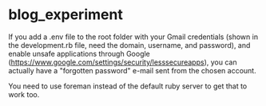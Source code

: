 # blog_experiment

If you add a .env file to the root folder with your Gmail credentials (shown in the development.rb file, need the domain, username, and password), and enable unsafe applications through Google (https://www.google.com/settings/security/lesssecureapps), you can actually have a "forgotten password" e-mail sent from the chosen account.

You need to use foreman instead of the default ruby server to get that to work too.
